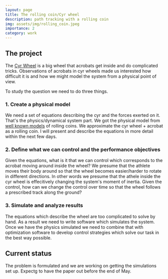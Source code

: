 ```yaml
---
layout: page
title: The rolling coin/Cyr wheel 
description: path tracking with a rolling coin
img: assets/img/rolling_coin.jpeg
importance: 2
category: work
---
```


## The project

The [Cyr Wheel](https://en.wikipedia.org/wiki/Cyr_wheel) is a big wheel that acrobats get inside and do complicated tricks.
Observations of acrobats in cyr wheels made us interested how difficult it is and how we might model the system from a
physical point of view.

To study the question we need to do three things.

### 1. Create a physical model
We need a set of equations describing the cyr and the forces exerted on it. 
That's the physics/dynamical system part. We got the physical model from [well known models](https://rotations.berkeley.edu/the-rolling-disk/) 
of rolling coins. We approximate the cyr wheel + acrobat as a rolling coin. I will present and describe the equations in more detail within the next few days.


### 2. Define what we can control and the performance objectives
Given the equations, what is it that we can control which corresponds to the acrobat moving around inside the wheel? We presume that
the athlete moves their body around so that the wheel becomes easier/harder to rotate in different directions. In other words we presume
that the athele inside the cyr wheel is effecitively changing the system's moment of inertia. Given the control, how can we change the
control over time so that the wheel follows a prescribed track along the ground? 

### 3. Simulate and analyze results
The equations which describe the wheel are too complicated to solve by hand. As a result we need to write software which
simulates the system. Once we have the physics simulated we need to combine that with optimization software to
develop control strategies which solve our task in the best way possible.


## Current status

The problem is formulated and we are working on getting the simulations set up. Expectg to have the paper out before the end of May.

